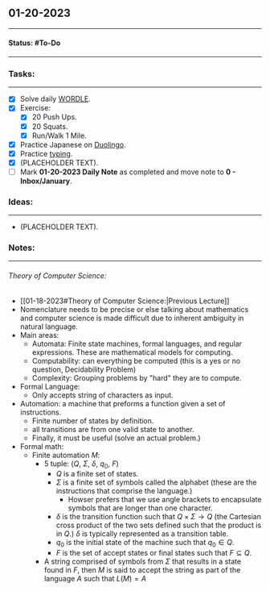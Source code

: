 ## 01-20-2023
---
#### Status: #To-Do
---
### Tasks:
---
- [x] Solve daily [WORDLE](https://www.nytimes.com/games/wordle/index.html).
- [x] Exercise:
	- [x] 20 Push Ups.
	- [x] 20 Squats.
	- [x] Run/Walk 1 Mile.
- [x] Practice Japanese on [Duolingo](https://www.duolingo.com/learn).
- [x] Practice [typing](https://10fastfingers.com/typing-test/english).
- [x] (PLACEHOLDER TEXT).
- [ ] Mark **01-20-2023 Daily Note** as completed and move note to **0 - Inbox/January**.
### Ideas:
---
- (PLACEHOLDER TEXT).
### Notes:
---
###### Theory of Computer Science:
- [[01-18-2023#Theory of Computer Science:|Previous Lecture]]
- Nomenclature needs to be precise or else talking about mathematics and computer science is made difficult due to inherent ambiguity in natural language.
- Main areas:
	- Automata: Finite state machines, formal languages, and regular expressions. These are mathematical models for computing.
	- Computability: can everything be computed (this is a yes or no question, Decidability Problem)
	- Complexity: Grouping problems by "hard" they are to compute.
- Formal Language:
	- Only accepts string of characters as input.
- Automation: a machine that preforms a function given a set of instructions.
	- Finite number of states by definition.
	- all transitions are from one valid state to another.
	- Finally, it must be useful (solve an actual problem.)
- Formal math:
	- Finite automation $M$:
		- 5 tuple: ($Q$, $\Sigma$, $\delta$, $q_0$, $F$)
			- $Q$ is a finite set of states.
			- $\Sigma$ is a finite set of symbols called the alphabet (these are the instructions that comprise the language.)
				- Howser prefers that we use angle brackets to encapsulate symbols that are longer than one character.
			- $\delta$ is the transition function such that $Q\times\Sigma\rightarrow Q$ (the Cartesian cross product of the two sets defined such that the product is in $Q$.) $\delta$ is typically represented as a transition table.
			- $q_0$ is the initial state of the machine such that $q_0\in Q$.
			- $F$ is the set of accept states or final states such that $F\subseteq Q$.
		- A string comprised of symbols from $\Sigma$ that results in a state found in $F$, then $M$ is said to accept the string as part of the language $A$ such that $L(M)=A$